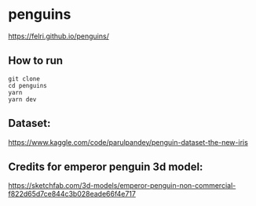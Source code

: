# penguins
https://felri.github.io/penguins/

## How to run

```
git clone 
cd penguins
yarn
yarn dev
```

## Dataset:

https://www.kaggle.com/code/parulpandey/penguin-dataset-the-new-iris

## Credits for emperor penguin 3d model:

https://sketchfab.com/3d-models/emperor-penguin-non-commercial-f822d65d7ce844c3b028eade66f4e717
